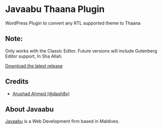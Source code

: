 # Javaabu Thaana Plugin
WordPress Plugin to convert any RTL supported theme to Thaana

## Note:
Only works with the Classic Editor. Future versions will include Gutenberg Editor support, In Sha Allah.

[Download the latest release](https://github.com/Javaabu/javaabu-thaana-plugin/releases/latest)

## Credits

- [Arushad Ahmed (@dash8x)](http://arushad.org)

## About Javaabu

[Javaabu](http://javaabu.com) is a Web Development firm based in Maldives.
